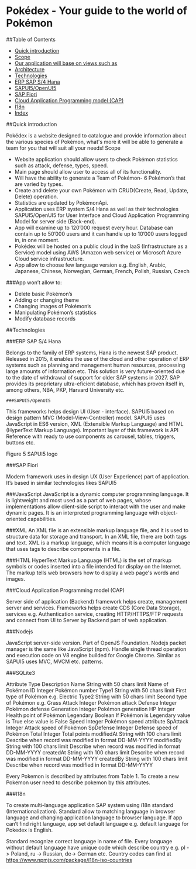 # Pokédex - Your guide to the world of Pokémon

##Table of Contents

* [Quick introduction](#quick-info)	
* [Scope](#quick-scope)	
* [Our application will base on views such as](#app-allow)
* [Architecture](#architecture)
* [Technologies](#technologies)	
* [ERP SAP S/4 Hana](#hana)	
* [SAPUI5/OpenUI5](#sapui5)	
* [SAP Fiori](#sap-fiori)	
* [Cloud Application Programming model (CAP)](#cap)	
* [I18n](#i18n)
* [Index](#index)	

##Quick introduction

Pokédex is a website designed to catalogue and provide information about the various species of Pokémon, what's more it will be able to generate a team for you that will suit all your needs!
Scope

- Website application should allow users to check Pokémon statistics such as  attack, defense, types, speed.
- Main page should allow user to access all of its functionality.
- Will have the ability to generate a Team of Pokémon- 6 Pokémon’s that are varied by types.
- Create and delete your own Pokémon  with CRUD(Create, Read, Update, Delete) operation.
- Statistics are updated by PokémonApi.
- Application uses ERP system S/4 Hana as well as their technologies SAPUI5/OpenUI5 for User Interface  and Cloud Application Programming Model for server side (Back-end).
- App will examine up to 120’000 request every hour. Database can contain up to 50’000  users and it can handle   up to 10’000 users logged in, in one moment. 
- Pokédex will be hosted on a public cloud in the IaaS (Infrastructure as a Service) model using AWS (Amazon web service) or Microsoft Azure Cloud service infrastructure.
- App allow to choose few language version e.g. English, Arabic, Japanese, Chinese, Norwegian, German, French, Polish, Russian, Czech 

###App won’t allow to:

-	Delete basic Pokémon’s
-	Adding or changing theme
-	Changing images of Pokémon’s
-	Manipulating Pokémon’s statistics
-	Modify database records 

##Technologies

 ###ERP SAP S/4 Hana

Belongs to the family of ERP systems, Hana is the newest SAP product. Released in 2015, it enables the use of the cloud and other operation of ERP systems such as planning and management human resources, processing large amounts of information etc. This solution is very future-oriented due to the date of withdrawal of support for older SAP systems in 2027. SAP provides its proprietary ultra-eficient database, which has proven itself in, among others, NBA, PKP, Harvard University etc.

	###SAPUI5/OpenUI5

This frameworks helps design UI (User - interface). SAPUI5 based on design pattern MVC (Model-View-Controller) model. SAPUI5 uses JavaScript in ES6 version, XML (Extensible Markup Language) and HTML (HyperText Markup Language). Important layer of this framework is API Reference with ready to use components as carousel, tables, triggers, buttons etc. 
 
Figure 5 SAPUI5 logo

###SAP Fiori

Modern framework uses in design UX (User Experience) part of application. It’s based in similar technologies likes SAPUI5 


###JavaScript
JavaScript is a dynamic computer programming language. It is lightweight and most used as a part of web pages, whose implementations allow client-side script to interact with the user and make dynamic pages. It is an interpreted programming language with object-oriented capabilities.

###XML
An XML file is an extensible markup language file, and it is used to structure data for storage and transport. In an XML file, there are both tags and text.  XML is a markup language, which means it is a computer language that uses tags to describe components in a file.

###HTML
HyperText Markup Language (HTML) is the set of markup symbols or codes inserted into a file intended for display on the Internet. The markup tells web browsers how to display a web page's words and images.


###Cloud Application Programming model (CAP)

Server side of application (Backend) framework helps create, management server and services. Frameworks helps create CDS (Core Data Storage), services e.g. Authentication service, creating HTTP/HTTPS/FTP requests and  connect from UI to Server by Backend part of web application.

###Nodejs

JavaScript server-side version. Part of OpenJS Foundation. Nodejs packet manager is the same like JavaScript (npm). Handle single thread operation and execution code on V8 engine builded for Google Chrome. Similar as SAPUI5 uses MVC, MVCM etc. patterns. 


###SQLite3

Attribute	Type	Description
Name	String with 50 chars limit	Name of Pokémon
ID	Integer	Pokémon number
Type1	String with 50 chars limit	First type of Pokémon e.g. Electric
Type2	String with 50 chars limit	Second type of Pokémon e.g. Grass
Attack	Integer	Pokémon attack
Defense	Integer	Pokémon defense
Generation	Integer	Pokémon generation
HP	Integer	Health point of Pokémon
Legendary	Boolean	If Pokémon is Legendary value is True else value is False
Speed	Integer	Pokémon speed attribute
SpAttack	Integer	Attack speed of Pokémon
SpDefense	Integer	Defense speed of Pokémon
Total	Integer	Total points
modifiedAt	String with 100 chars limit	Describe when record was modified in format DD-MM-YYYY
modifiedBy	String with 100 chars limit	Describe when record was modified in format DD-MM-YYYY
createdAt	String with 100 chars limit	Describe when record was modified in format DD-MM-YYYY
createdBy	String with 100 chars limit	Describe when record was modified in format DD-MM-YYYY


Every Pokemon is described by attributes from Table 1. To create a new Pokemon user need to describe pokemon by this attributes.   

###I18n 

To create multi-language application SAP system using i18n standard (Internationalization). Standard allow to matching language in browser language and changing application language to browser language. If app can’t find right language, app set default language e.g. default language for Pokedex is English.

 
Standard recognize correct language in name of file. Every language without default language have unique code which describe country e.g.  pl -> Poland, ru -> Russian, de-> German etc. 
Country codes can find at https://www.npmjs.com/package/i18n-iso-countries


